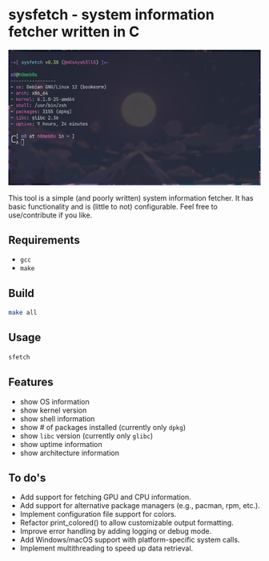 # sysfetch - system information fetcher written in C

![Screenshot](screenshot.png)

This tool is a simple (and poorly written) system information fetcher.
It has basic functionality and is (little to not) configurable.
Feel free to use/contribute if you like.

## Requirements

- `gcc`
- `make`

## Build

```bash
make all
```

## Usage

```bash
sfetch
```

## Features

- show OS information
- show kernel version
- show shell information
- show # of packages installed (currently only `dpkg`)
- show `libc` version (currently only `glibc`)
- show uptime information
- show architecture information

## To do's

- Add support for fetching GPU and CPU information.
- Add support for alternative package managers (e.g., pacman, rpm, etc.).
- Implement configuration file support for colors.
- Refactor print_colored() to allow customizable output formatting.
- Improve error handling by adding logging or debug mode.
- Add Windows/macOS support with platform-specific system calls.
- Implement multithreading to speed up data retrieval.
